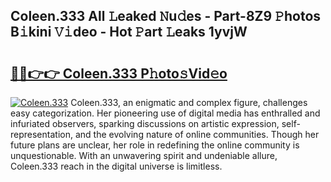 ## Coleen.333 All 𝙻eaked 𝙽u𝚍es - Part-8Z9 𝙿hotos B𝚒kini 𝚅𝚒deo - Hot 𝙿art 𝙻eaks 1yvjW

# <h2><a href="http://ld21wq.urlbe.top/?page=Coleen.333">🔗🔗👉👉 Coleen.333 P𝚑oto𝚜Vid𝚎o</a></h2>

[![Coleen.333](https://i.imgur.com/eBuTRDB.gif)](http://ld21wq.urlbe.top/?page=Coleen.333)
Coleen.333, an enigmatic and complex figure, challenges easy categorization. Her pioneering use of digital media has enthralled and infuriated observers, sparking discussions on artistic expression, self-representation, and the evolving nature of online communities. Though her future plans are unclear, her role in redefining the online community is unquestionable. With an unwavering spirit and undeniable allure, Coleen.333 reach in the digital universe is limitless.
